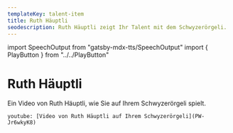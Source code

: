 ```yaml
---
templateKey: talent-item
title: Ruth Häuptli
seodescription: Ruth Häuptli zeigt Ihr Talent mit dem Schwyzerörgeli.
---
```

import SpeechOutput from "gatsby-mdx-tts/SpeechOutput"
import { PlayButton } from "../../PlayButton"

<SpeechOutput id="talent-ruth-häuptli" customPlayButton={PlayButton}>

# Ruth Häuptli

Ein Video von Ruth Häuptli, wie Sie auf Ihrem Schwyzerörgeli spielt.

`youtube: [Video von Ruth Häuptli auf Ihrem Schwyzerörgeli](PW-Jr6wkyK8)`

</SpeechOutput>